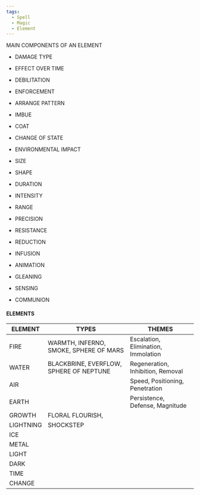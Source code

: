 ```yaml
---
tags:
  - Spell
  - Magic
  - Element
---
```

MAIN COMPONENTS OF AN ELEMENT

- DAMAGE TYPE
- EFFECT OVER TIME
- DEBILITATION
- ENFORCEMENT
- ARRANGE PATTERN
- IMBUE
- COAT
- CHANGE OF STATE
- ENVIRONMENTAL IMPACT

- SIZE
- SHAPE
- DURATION
- INTENSITY
- RANGE
- PRECISION
- RESISTANCE
- REDUCTION
- INFUSION
- ANIMATION
- GLEANING
- SENSING
- COMMUNION

#### ELEMENTS

| ELEMENT   | TYPES                                   | THEMES                              |
| --------- | --------------------------------------- | ----------------------------------- |
| FIRE      | WARMTH, INFERNO, SMOKE, SPHERE OF MARS  | Escalation, Elimination, Immolation |
| WATER     | BLACKBRINE, EVERFLOW, SPHERE OF NEPTUNE | Regeneration, Inhibition, Removal   |
| AIR       |                                         | Speed, Positioning, Penetration     |
| EARTH     |                                         | Persistence, Defense, Magnitude     |
| GROWTH    | FLORAL FLOURISH,                        |                                     |
| LIGHTNING | SHOCKSTEP                               |                                     |
| ICE       |                                         |                                     |
| METAL     |                                         |                                     |
| LIGHT     |                                         |                                     |
| DARK      |                                         |                                     |
| TIME      |                                         |                                     |
| CHANGE    |                                         |                                     |
